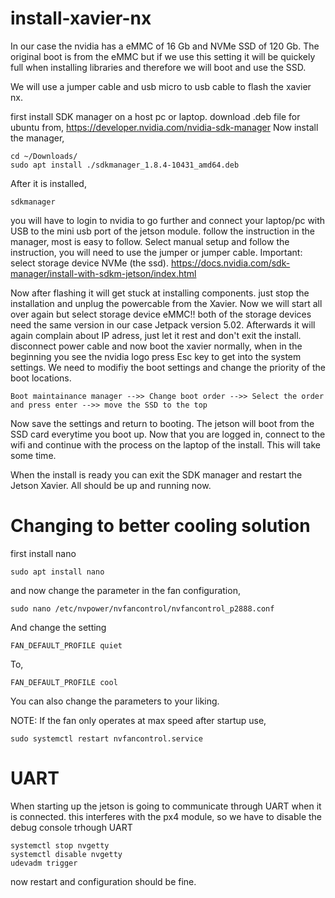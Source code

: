 # install-xavier-nx
In our case the nvidia has a eMMC of 16 Gb and NVMe SSD of 120 Gb. The original boot is from the eMMC but if we use this setting it will be quickely full when installing libraries and therefore we will boot and use the SSD. 

We will use a jumper cable and usb micro to usb cable to flash the xavier nx.

first install SDK manager on a host pc or laptop. download .deb file for ubuntu from,
https://developer.nvidia.com/nvidia-sdk-manager
Now install the manager,
```
cd ~/Downloads/
sudo apt install ./sdkmanager_1.8.4-10431_amd64.deb
```
After it is installed,
```
sdkmanager
```
you will have to login to nvidia to go further and connect your laptop/pc with USB to the mini usb port of the jetson module. follow the instruction in the manager, most is easy to follow. Select manual setup and follow the instruction, you will need to use the jumper or jumper cable.
Important: select storage device NVMe (the ssd).
https://docs.nvidia.com/sdk-manager/install-with-sdkm-jetson/index.html

Now after flashing it will get stuck at installing components. just stop the installation and unplug the powercable from the Xavier. 
Now we will start all over again but select storage device eMMC!! both of the storage devices need the same version in our case Jetpack version 5.02. Afterwards it will again complain about IP adress, just let it rest and don't exit the install. disconnect power cable and now boot the xavier normally, when in the beginning you see the nvidia logo press Esc key to get into the system settings. We need to modifiy the boot settings and change the priority of the boot locations. 
```
Boot maintainance manager -->> Change boot order -->> Select the order and press enter -->> move the SSD to the top
```
Now save the settings and return to booting. The jetson will boot from the SSD card everytime you boot up. Now that you are logged in, connect to the wifi and continue with the process on the laptop of the install. This will take some time.

When the install is ready you can exit the SDK manager and restart the Jetson Xavier. All should be up and running now.


# Changing to better cooling solution
first install nano
```
sudo apt install nano
```
and now change the parameter in the fan configuration,
```
sudo nano /etc/nvpower/nvfancontrol/nvfancontrol_p2888.conf
```
And change the setting
```
FAN_DEFAULT_PROFILE quiet
```
To,
```
FAN_DEFAULT_PROFILE cool
```

You can also change the parameters to your liking.

NOTE: If the fan only operates at max speed after startup use,
```
sudo systemctl restart nvfancontrol.service
```

# UART
When starting up the jetson is going to communicate through UART when it is connected.
this interferes with the px4 module, so we have to disable the debug console trhough UART
```
systemctl stop nvgetty
systemctl disable nvgetty
udevadm trigger
```
now restart and configuration should be fine.
